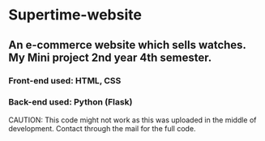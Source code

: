 # Supertime-website

## An e-commerce website which sells watches. My Mini project 2nd year 4th semester.

### Front-end used: HTML, CSS
### Back-end used: Python (Flask)

CAUTION: This code might not work as this was uploaded in the middle of development. Contact through the mail for the full code.
